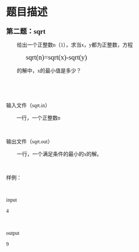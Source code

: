 # 题目描述


<p>
<b><span style="font-size:14pt;font-family:&#39;Microsoft YaHei&#39;;">第二题：</span></b><b><span style="font-size:14pt;font-family:&#39;Microsoft YaHei&#39;;">sqrt</span></b> 
</p>
<p style="text-indent:21.75pt;">
<span style="font-family:&#39;Microsoft YaHei&#39;;">给出一个正整数</span><span style="font-family:&#39;Microsoft YaHei&#39;;">n</span><span style="font-family:&#39;Microsoft YaHei&#39;;">（</span><span style="font-family:&#39;Microsoft YaHei&#39;;">1<n<=2^31-1< span=""><span style="font-family:&#39;Microsoft YaHei&#39;;">），求当</span><span style="font-family:&#39;Microsoft YaHei&#39;;">x</span><span style="font-family:&#39;Microsoft YaHei&#39;;">，</span><span style="font-family:&#39;Microsoft YaHei&#39;;">y</span><span style="font-family:&#39;Microsoft YaHei&#39;;">都为正整数，方程</span><span></span> </n<=2^31-1<></span> 
</p>
<p style="text-indent:21.75pt;">
<span style="font-family:&#39;Microsoft YaHei&#39;;">       </span><span style="font-size:14pt;font-family:&#39;Microsoft YaHei&#39;;">sqrt(n)=sqrt(x)-sqrt(y)</span> 
</p>
<p style="text-indent:21.75pt;">
<span style="font-family:&#39;Microsoft YaHei&#39;;">的解中，</span><span style="font-family:&#39;Microsoft YaHei&#39;;">x</span><span style="font-family:&#39;Microsoft YaHei&#39;;">的最小值是多少？</span><span></span> 
</p>
<p style="text-indent:21.75pt;">
<span style="font-family:&#39;Microsoft YaHei&#39;;"> </span> 
</p>
<p style="text-indent:21.75pt;">
<span style="font-family:&#39;Microsoft YaHei&#39;;"> </span> 
</p>
<p>
<span style="font-family:&#39;Microsoft YaHei&#39;;">输入文件（</span><span style="font-family:&#39;Microsoft YaHei&#39;;">sqrt.in</span><span style="font-family:&#39;Microsoft YaHei&#39;;">）</span><span></span> 
</p>
<p style="text-indent:21.0pt;">
<span style="font-family:&#39;Microsoft YaHei&#39;;">一行，一个正整数</span><span style="font-family:&#39;Microsoft YaHei&#39;;">n</span> 
</p>
<p style="text-indent:21.0pt;">
<span style="font-family:&#39;Microsoft YaHei&#39;;"> </span> 
</p>
<p>
<span style="font-family:&#39;Microsoft YaHei&#39;;">输出文件（</span><span style="font-family:&#39;Microsoft YaHei&#39;;">sqrt.out</span><span style="font-family:&#39;Microsoft YaHei&#39;;">）</span><span></span> 
</p>
<p style="text-indent:21.75pt;">
<span style="font-family:&#39;Microsoft YaHei&#39;;">一行，一个满足条件的最小的</span><span style="font-family:&#39;Microsoft YaHei&#39;;">x</span><span style="font-family:&#39;Microsoft YaHei&#39;;">的解。</span><span></span> 
</p>
<p style="text-indent:21.75pt;">
<span style="font-family:&#39;Microsoft YaHei&#39;;"> </span> 
</p>
<p>
<span style="font-family:&#39;Microsoft YaHei&#39;;">样例：</span><span></span> 
</p>
<p>
<span style="font-family:&#39;Microsoft YaHei&#39;;"> </span> 
</p>
<p>
<span style="font-family:&#39;Microsoft YaHei&#39;;">input</span> 
</p>
<p>
<span style="font-family:&#39;Microsoft YaHei&#39;;">4</span> 
</p>
<p>
<span style="font-family:&#39;Microsoft YaHei&#39;;"> </span> 
</p>
<p>
<span style="font-family:&#39;Microsoft YaHei&#39;;">output</span> 
</p>
<p>
<span style="font-family:&#39;Microsoft YaHei&#39;;">9</span> 
</p>
<p>
<span></span> 
</p>
